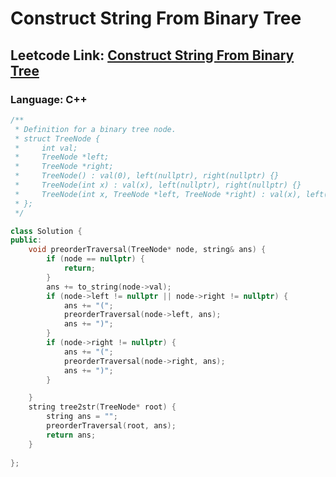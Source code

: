 # Construct String From Binary Tree

## Leetcode Link: [Construct String From Binary Tree](https://leetcode.com/problems/construct-string-from-binary-tree/)
### Language: C++

```cpp
/**
 * Definition for a binary tree node.
 * struct TreeNode {
 *     int val;
 *     TreeNode *left;
 *     TreeNode *right;
 *     TreeNode() : val(0), left(nullptr), right(nullptr) {}
 *     TreeNode(int x) : val(x), left(nullptr), right(nullptr) {}
 *     TreeNode(int x, TreeNode *left, TreeNode *right) : val(x), left(left), right(right) {}
 * };
 */

class Solution {
public:
    void preorderTraversal(TreeNode* node, string& ans) {
        if (node == nullptr) {
            return;
        }
        ans += to_string(node->val);
        if (node->left != nullptr || node->right != nullptr) {
            ans += "(";
            preorderTraversal(node->left, ans);
            ans += ")";
        }
        if (node->right != nullptr) {
            ans += "(";
            preorderTraversal(node->right, ans);
            ans += ")";
        }

    }
    string tree2str(TreeNode* root) {
        string ans = "";
        preorderTraversal(root, ans);
        return ans;
    }
    
};
```



